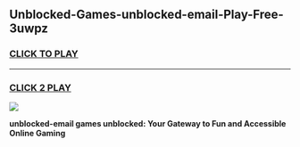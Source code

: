 
## Unblocked-Games-unblocked-email-Play-Free-3uwpz
<h3>
<a href="https://premium76.site?title=unblocked-email&ref=18A1">CLICK TO PLAY</a></h3>
<hr>

<h3>
<a href="https://premium76.site?title=unblocked-email&ref=18A1">CLICK 2 PLAY</a>
  
</h3>

<a href="https://premium76.site?title=unblocked-email&ref=18A1"><img src="https://clearcache.store/games.png"></a>


**unblocked-email games unblocked: Your Gateway to Fun and Accessible Online Gaming**
